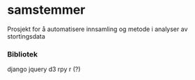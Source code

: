 samstemmer
==========

Prosjekt for å automatisere innsamling og metode i analyser av stortingsdata

### Bibliotek
django
jquery
d3
rpy
r (?)

